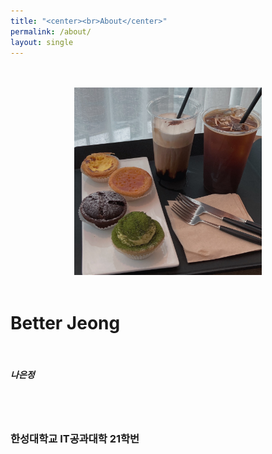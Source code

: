 ```yaml
---
title: "<center><br>About</center>"
permalink: /about/
layout: single
---
```


<p align="center">
<br><br>
<img src="/assets/images/about/210510_cafe.jpg" width="300" height="300">
<br><br>
</p>
<p align="center">
<h1>Better Jeong</h1>
<br>
<h5>나은정</h5>
<br><br>
<h3>한성대학교 IT공과대학 21학번</h3>
</p>